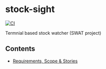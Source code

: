 # stock-sight

[![CI](https://github.com/ruegerj/stock-sight/actions/workflows/ci.yaml/badge.svg)](https://github.com/ruegerj/stock-sight/actions/workflows/ci.yaml)

Termnial based stock watcher (SWAT project)

## Contents

- [Requirements, Scope & Stories](./docs/requirements.md)
